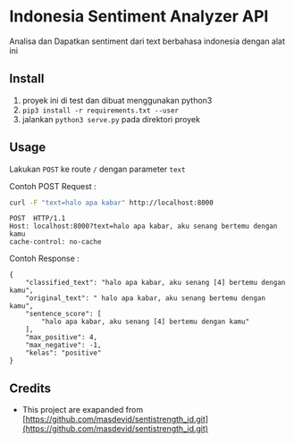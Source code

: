 # Indonesia Sentiment Analyzer API

Analisa dan Dapatkan sentiment dari text berbahasa indonesia dengan alat ini

## Install

1. proyek ini di test dan dibuat menggunakan python3
2. `pip3 install -r requirements.txt --user`
4. jalankan `python3 serve.py` pada direktori proyek

## Usage

Lakukan `POST` ke route `/` dengan parameter `text`

Contoh POST Request : 

```bash
curl -F "text=halo apa kabar" http://localhost:8000
```

```
POST  HTTP/1.1
Host: localhost:8000?text=halo apa kabar, aku senang bertemu dengan kamu
cache-control: no-cache
```

Contoh Response : 

```
{
    "classified_text": "halo apa kabar, aku senang [4] bertemu dengan kamu",
    "original_text": " halo apa kabar, aku senang bertemu dengan kamu",
    "sentence_score": [
        "halo apa kabar, aku senang [4] bertemu dengan kamu"
    ],
    "max_positive": 4,
    "max_negative": -1,
    "kelas": "positive"
}
```

## Credits

- This project are exapanded from [https://github.com/masdevid/sentistrength_id.git](https://github.com/masdevid/sentistrength_id.git)